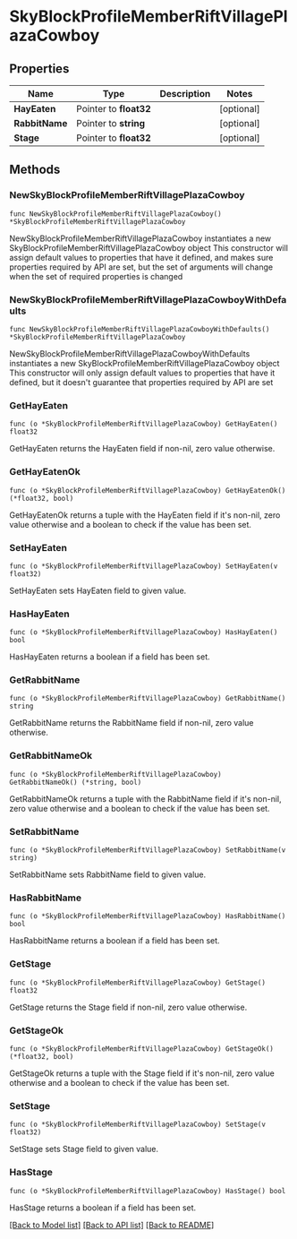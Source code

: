 # SkyBlockProfileMemberRiftVillagePlazaCowboy

## Properties

Name | Type | Description | Notes
------------ | ------------- | ------------- | -------------
**HayEaten** | Pointer to **float32** |  | [optional] 
**RabbitName** | Pointer to **string** |  | [optional] 
**Stage** | Pointer to **float32** |  | [optional] 

## Methods

### NewSkyBlockProfileMemberRiftVillagePlazaCowboy

`func NewSkyBlockProfileMemberRiftVillagePlazaCowboy() *SkyBlockProfileMemberRiftVillagePlazaCowboy`

NewSkyBlockProfileMemberRiftVillagePlazaCowboy instantiates a new SkyBlockProfileMemberRiftVillagePlazaCowboy object
This constructor will assign default values to properties that have it defined,
and makes sure properties required by API are set, but the set of arguments
will change when the set of required properties is changed

### NewSkyBlockProfileMemberRiftVillagePlazaCowboyWithDefaults

`func NewSkyBlockProfileMemberRiftVillagePlazaCowboyWithDefaults() *SkyBlockProfileMemberRiftVillagePlazaCowboy`

NewSkyBlockProfileMemberRiftVillagePlazaCowboyWithDefaults instantiates a new SkyBlockProfileMemberRiftVillagePlazaCowboy object
This constructor will only assign default values to properties that have it defined,
but it doesn't guarantee that properties required by API are set

### GetHayEaten

`func (o *SkyBlockProfileMemberRiftVillagePlazaCowboy) GetHayEaten() float32`

GetHayEaten returns the HayEaten field if non-nil, zero value otherwise.

### GetHayEatenOk

`func (o *SkyBlockProfileMemberRiftVillagePlazaCowboy) GetHayEatenOk() (*float32, bool)`

GetHayEatenOk returns a tuple with the HayEaten field if it's non-nil, zero value otherwise
and a boolean to check if the value has been set.

### SetHayEaten

`func (o *SkyBlockProfileMemberRiftVillagePlazaCowboy) SetHayEaten(v float32)`

SetHayEaten sets HayEaten field to given value.

### HasHayEaten

`func (o *SkyBlockProfileMemberRiftVillagePlazaCowboy) HasHayEaten() bool`

HasHayEaten returns a boolean if a field has been set.

### GetRabbitName

`func (o *SkyBlockProfileMemberRiftVillagePlazaCowboy) GetRabbitName() string`

GetRabbitName returns the RabbitName field if non-nil, zero value otherwise.

### GetRabbitNameOk

`func (o *SkyBlockProfileMemberRiftVillagePlazaCowboy) GetRabbitNameOk() (*string, bool)`

GetRabbitNameOk returns a tuple with the RabbitName field if it's non-nil, zero value otherwise
and a boolean to check if the value has been set.

### SetRabbitName

`func (o *SkyBlockProfileMemberRiftVillagePlazaCowboy) SetRabbitName(v string)`

SetRabbitName sets RabbitName field to given value.

### HasRabbitName

`func (o *SkyBlockProfileMemberRiftVillagePlazaCowboy) HasRabbitName() bool`

HasRabbitName returns a boolean if a field has been set.

### GetStage

`func (o *SkyBlockProfileMemberRiftVillagePlazaCowboy) GetStage() float32`

GetStage returns the Stage field if non-nil, zero value otherwise.

### GetStageOk

`func (o *SkyBlockProfileMemberRiftVillagePlazaCowboy) GetStageOk() (*float32, bool)`

GetStageOk returns a tuple with the Stage field if it's non-nil, zero value otherwise
and a boolean to check if the value has been set.

### SetStage

`func (o *SkyBlockProfileMemberRiftVillagePlazaCowboy) SetStage(v float32)`

SetStage sets Stage field to given value.

### HasStage

`func (o *SkyBlockProfileMemberRiftVillagePlazaCowboy) HasStage() bool`

HasStage returns a boolean if a field has been set.


[[Back to Model list]](../README.md#documentation-for-models) [[Back to API list]](../README.md#documentation-for-api-endpoints) [[Back to README]](../README.md)


